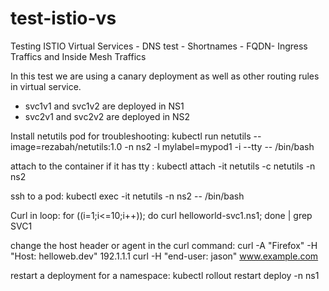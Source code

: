 # test-istio-vs
Testing ISTIO Virtual Services - DNS test - Shortnames - FQDN- Ingress Traffics and Inside Mesh Traffics

In this test we are using a canary deployment as well as other routing rules in virtual service.
- svc1v1 and svc1v2 are deployed in NS1
- svc2v1 and svc2v2 are deployed in NS2

Install netutils pod for troubleshooting:
kubectl run netutils --image=rezabah/netutils:1.0 -n ns2 -l mylabel=mypod1 -i --tty -- /bin/bash

attach to the container if it has tty :
kubectl attach -it netutils -c netutils -n ns2

ssh to a pod:
kubectl exec -it netutils -n ns2 -- /bin/bash

Curl in loop:
for ((i=1;i<=10;i++)); do curl helloworld-svc1.ns1; done | grep SVC1

change the host header or agent in the curl command:
curl -A "Firefox" -H "Host: helloweb.dev" 192.1.1.1
curl -H "end-user: jason" www.example.com

restart a deployment for a namespace:
kubectl rollout restart deploy -n ns1

